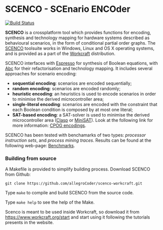 # SCENCO - SCEnario ENCOder #

[![Build Status](https://travis-ci.org/allegroCoder/scenco-workcraft.svg?branch=master)](https://travis-ci.org/allegroCoder/scenco-workcraft)

**SCENCO** is a crossplatform tool which provides functions for encoding,
synthesis and technology mapping for hardware systems described as behavioural
scenarios, in the form of conditional partial order graphs. The
[SCENCO](https://www.workcraft.org/scenco) toolsuite works in Windows, Linux and
OS X operating systems, and is provided as a part of the
[Workcraft](https://www.workcraft.org/start) distribution.

SCENCO interfaces with [Espresso](https://embedded.eecs.berkeley.edu/pubs/downloads/espresso/)
for synthesis of Boolean equations, with [Abc](https://people.eecs.berkeley.edu/~alanmi/abc/)
for their refactorisation and technology mapping. It includes several approaches
for scenario encoding:

* **sequential encoding**: scenarios are encoded sequentially;
* **random encoding**: scenarios are encoded randomly;
* **heuristic encoding**: an heuristics is used to encode scenarios in order to
minimise the derived microcontroller area;
* **single-literal encoding**: scenarios are encoded with the constraint that
each Boolean condition is composed by at most one literal;
* **SAT-based encoding**: a SAT-solver is used to minimise the derived
microcontroller area ([Clasp](https://potassco.org/clasp/) or [MiniSAT](http://minisat.se/)).
Look at the following link for more information:
[CPOG encodings](https://www.workcraft.org/help/encoding_plugin?s[]=cpog&s[]=encoding).

SCENCO has been tested with benchamarks of two types: *processor instruction sets*,
and *process mining traces*. Results can be found at the following web-page:
[Benchmarks](https://github.com/tuura/graph-families).

### Building from source
A Makefile is provided to simplify building process. Download SCENCO from Github:

`git clone https://github.com/allegroCoder/scenco-workcraft.git`

Type `make` to compile and build SCENCO from the source code.

Type `make help` to see the help of the Make.

Scenco is meant to be used inside Workcraft, so download it from
<https://www.workcraft.org/start> and start using it following the tutorials
presents in the website.
